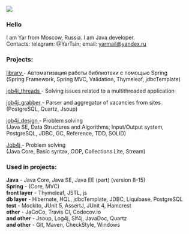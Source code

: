 ![](https://komarev.com/ghpvc/?username=yarmail)<br/>

### Hello
I am Yar from Moscow, Russia. I am Java developer.<br/>
Contacts: telegram: @YarTsin; email: yarmail@yandex.ru <br/>

### Projects:

<a href = "https://github.com/yarmail/library"> library </a> - Автоматизация работы библиотеки с помощью Spring <br/>
(Spring Framework, Spring MVC, Validation, Thymeleaf, jdbcTemplate)<br/>

<a href = "https://github.com/yarmail/job4j_threads"> job4j_threads </a> - Solving issues related to a multithreaded application <br/>

<a href = "https://github.com/yarmail/job4j_grabber"> job4j_grabber </a> - Parser and aggregator of vacancies from sites <br/>
(PostgreSQL, Quartz, Jsoup)<br/>

<a href = "https://github.com/yarmail/job4j_design"> job4j_design </a> - Problem solving <br/>
(Java SE, Data Structures and Algorithms, Input/Output system, PostgreSQL, JDBC, GC, Reference, TDD, SOLID)<br/>

<a href = "https://github.com/yarmail/job4j"> Job4j </a> - Problem solving <br/>
(Java Core, Basic syntax, OOP, Collections Lite, Stream)

### Used in projects:
**Java** - Java Core, Java SE, Java EE (part) (version 8-15)<br/>
**Spring** - (Core, MVC) <br/>
**front layer**  - Thymeleaf, JSTL, js <br/>
**db layer** - Hibernate, HQL, jdbcTemplate, JDBC, Liquibase, PostgreSQL <br/>
**test** - Mockito, JUnit 5, AssertJ,  JUnit 4, Hamcrest <br/>
**other** - JaCoCo, Travis CI, Codecov.io <br/>
**and other** - Jsoup, Log4j, Slf4j, JavaDoc, Quartz <br/>
**and other** - Git, Maven, СheckStyle, Windows <br/>
